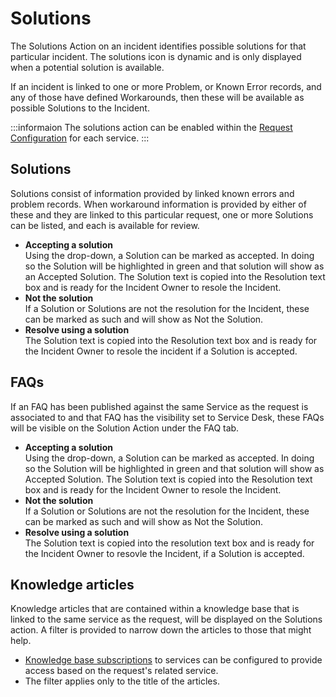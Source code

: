 # Solutions
The Solutions Action on an incident identifies possible solutions for that particular incident. The solutions icon is dynamic and is only displayed when a potential solution is available.

If an incident is linked to one or more Problem, or Known Error records, and any of those have defined Workarounds, then these will be available as possible Solutions to the Incident.

:::informaion
The solutions action can be enabled within the [Request Configuration](/servicemanager-user-guide/service-portfolio/request-configuration#request-actions) for each service.
:::

## Solutions
Solutions consist of information provided by linked known errors and problem records. When workaround information is provided by either of these and they are linked to this particular request, one or more Solutions can be listed, and each is available for review.

* **Accepting a solution**<br>Using the drop-down, a Solution can be marked as accepted. In doing so the Solution will be highlighted in green and that solution will show as an Accepted Solution.
The Solution text is copied into the Resolution text box and is ready for the Incident Owner to resole the Incident.
* **Not the solution**<br>If a Solution or Solutions are not the resolution for the Incident, these can be marked as such and will show as Not the Solution.
* **Resolve using a solution**<br>The Solution text is copied into the Resolution text box and is ready for the Incident Owner to resole the incident if a Solution is accepted.

## FAQs
If an FAQ has been published against the same Service as the request is associated to and that FAQ has the visibility set to Service Desk, these FAQs will be visible on the Solution Action under the FAQ tab.
* **Accepting a solution**<br>Using the drop-down, a Solution can be marked as accepted. In doing so the Solution will be highlighted in green and that solution will show as Accepted Solution.
The Solution text is copied into the Resolution text box and is ready for the Incident Owner to resole the Incident.
* **Not the solution**<br>If a Solution or Solutions are not the resolution for the Incident, these can be marked as such and will show as Not the Solution.
* **Resolve using a solution**<br>The Solution text is copied into the resolution text box and is ready for the Incident Owner to resovle the Incident, if a Solution is accepted.

## Knowledge articles
Knowledge articles that are contained within a knowledge base that is linked to the same service as the request, will be displayed on the Solutions action.  A filter is provided to narrow down the articles to those that might help.
* [Knowledge base subscriptions](/servicemanager-user-guide/knowledge/knowledge-bases/subscriptions#service) to services can be configured to provide access based on the request's related service.
* The filter applies only to the title of the articles.